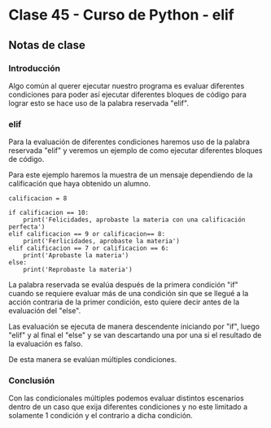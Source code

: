 # Clase 45 - Curso de Python - elif

## Notas de clase

### Introducción

Algo común al querer ejecutar nuestro programa es evaluar diferentes condiciones para poder así ejecutar diferentes bloques de código para lograr esto se hace uso de la palabra reservada "elif".

### elif

Para la evaluación de diferentes condiciones haremos uso de la palabra reservada "elif" y veremos un ejemplo de como ejecutar diferentes bloques de código.

Para este ejemplo haremos la muestra de un mensaje dependiendo de la calificación que haya obtenido un alumno.

```
calificacion = 8

if calificacion == 10:
    print('Felicidades, aprobaste la materia con una calificación perfecta')
elif calificacion == 9 or calificacion== 8:
    print('Ferlicidades, aprobaste la materia')
elif calificacion == 7 or calificacion == 6:
    print('Aprobaste la materia')
else:
    print('Reprobaste la materia')
```

La palabra reservada se evalúa después de la primera condición "if" cuando se requiere evaluar más de una condición sin que se llegué a la acción contraria de la primer condición, esto quiere decir antes de la evaluación del "else".

Las evaluación se ejecuta de manera descendente iniciando por "if", luego "elif" y al final el "else" y se van descartando una por una si el resultado de la evaluación es falso.

De esta manera se evalúan múltiples condiciones.

### Conclusión 

Con las condicionales múltiples podemos evaluar distintos escenarios dentro de un  caso que exija diferentes condiciones y no este limitado a solamente 1 condición y el contrario a dicha condición.